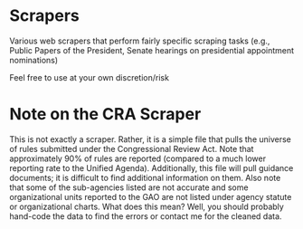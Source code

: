 # Scrapers
Various web scrapers that perform fairly specific scraping tasks (e.g., Public Papers of the President, Senate hearings on presidential appointment nominations)

Feel free to use at your own discretion/risk

# Note on the CRA Scraper

This is not exactly a scraper. Rather, it is a simple file that pulls the universe of rules submitted under the Congressional Review Act. Note that approximately 90% of rules are reported (compared to a much lower reporting rate to the Unified Agenda). Additionally, this file will pull guidance documents; it is difficult to find additional information on them. Also note that some of the sub-agencies listed are not accurate and some organizational units reported to the GAO are not listed under agency statute or organizational charts. What does this mean? Well, you should probably hand-code the data to find the errors or contact me for the cleaned data.
